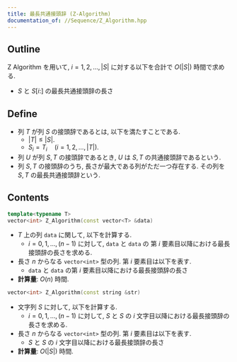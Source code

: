 ```yaml
---
title: 最長共通接頭辞 (Z-Algorithm)
documentation_of: //Sequence/Z_Algorithm.hpp
---
```


## Outline

Z Algorithm を用いて, $i = 1, 2, \dots, \lvert S \rvert$ に対する以下を合計で $O\left(\lvert S \rvert \right)$ 時間で求める.

* $S$ と $S[i:]$ の最長共通接頭辞の長さ

## Define

* 列 $T$ が列 $S$ の接頭辞であるとは, 以下を満たすことである.
  * $\lvert T \rvert \leq \lvert S \rvert$.
  * $S_i = T_i \quad (i = 1, 2, \dots, \lvert T \rvert)$.
* 列 $U$ が列 $S, T$ の接頭辞であるとき, $U$ は $S, T$ の共通接頭辞であるという.
* 列 $S, T$ の接頭辞のうち, 長さが最大である列がただ一つ存在する. その列を $S, T$ の最長共通接頭辞という.

## Contents

```cpp
template<typename T>
vector<int> Z_Algorithm(const vector<T> &data)
```

* $T$ 上の列 `data` に関して, 以下を計算する.
  * $i = 0, 1, \dots, (n-1)$ に対して, `data` と `data` の 第 $i$ 要素目以降における最長接頭辞の長さを求める.
* 長さ $n$ からなる `vector<int>` 型の列. 第 $i$ 要素目は以下を表す.
  * `data` と `data` の第 $i$ 要素目以降における最長接頭辞の長さ
* **計算量**: $O(n)$ 時間.

```cpp
vector<int> Z_Algorithm(const string &str)
```

* 文字列 $S$ に対して, 以下を計算する.
  * $i = 0, 1, \dots, (n-1)$ に対して, $S$ と $S$ の $i$ 文字目以降における最長接頭辞の長さを求める.
* 長さ $n$ からなる `vector<int>` 型の列. 第 $i$ 要素目は以下を表す.
  * $S$ と $S$ の $i$ 文字目以降における最長接頭辞の長さ
* **計算量**: $O(\lvert S \rvert)$ 時間.
